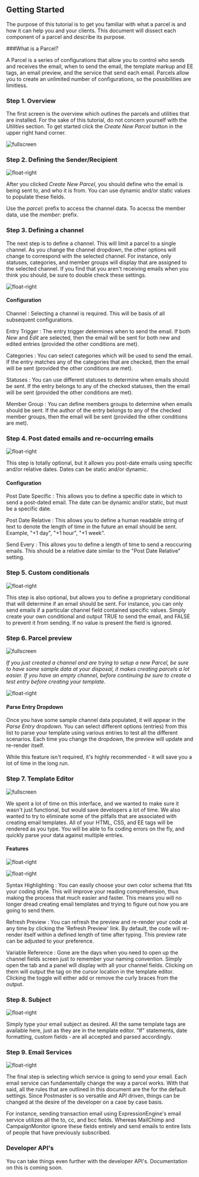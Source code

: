 ## Getting Started

The purpose of this tutorial is to get you familiar with what a parcel is and how it can help you and your clients. This document will dissect each component of a parcel and describe its purpose.

###What is a Parcel?</h3>
		
A Parcel is a series of configurations that allow you to control who sends and receives the email, when to send the email, the template markup and EE tags, an email preview, and the service that send each email. Parcels allow you to create an unlimited number of configurations, so the possibilities are limitless.
				
				
### Step 1. Overview

The first screen is the overview which outlines the parcels and utilities that are installed. For the sake of this tutorial, do not concern yourself with the *Utilities* section. To get started click the *Create New Parcel* button in the upper right hand corner.

![fullscreen]({THEME_URL}third_party/postmaster/images/docs/parcel-1.jpg)


### Step 2. Defining the Sender/Recipient

![float-right]({THEME_URL}third_party/postmaster/images/docs/parcel-2.jpg)

After you clicked *Create New Parcel*, you should define who the email is being sent to, and who it is from. You can use dynamic and/or static values to populate these fields.

Use the *parcel:* prefix to access the channel data. To acecss the member data, use the *member:* prefix.


### Step 3. Defining a channel

The next step is to define a channel. This will limit a parcel to a single channel. As you change the channel dropdown, the other options will change to correspond with the selected channel. For instance, only statuses, categories, and member groups will display that are assigned to the selected channel. If you find that you aren't receiving emails when you think you should, be sure to double check these settings.

![float-right]({THEME_URL}third_party/postmaster/images/docs/parcel-3.jpg)

#### Configuration

Channel
:	Selecting a channel is required. This will be basis of all subsequent configurations.

Entry Trigger
:	The entry trigger determines when to send the email. If both *New* and *Edit* are selected, then the email will be sent for both new and edited entries (provided the other conditions are met).

Categories
:	You can select categories which will be used to send the email. If the entry matches any of the categories that are checked, then the email will be sent (provided the other conditions are met).

Statuses
:	You can use different statuses to determine when emails should be sent. If the entry belongs to any of the checked statuses, then the email will be sent (provided the other conditions are met).

Member Group
:	You can define members groups to determine when emails should be sent. If the author of the entry belongs to any of the checked member groups, then the email will be sent (provided the other conditions are met).


### Step 4. Post dated emails and re-occurring emails

![float-right]({THEME_URL}third_party/postmaster/images/docs/parcel-4.jpg)

This step is totally optional, but it allows you post-date emails using specific and/or relative dates. Dates can be static and/or dynamic.

#### Configuration

Post Date Specific
:	This allows you to define a specific date in which to send a post-dated email. The date can be dynamic and/or static, but must be a specific date.

Post Date Relative
:	This allows you to define a human readable string of text to denote the length of time in the future an email should be sent. Example, "+1 day", "+1 hour", "+1 week".

Send Every
:	This allows you to define a length of time to send a reoccuring emails. This should be a relative date similar to the "Post Date Relative" setting.


### Step 5. Custom conditionals

![float-right]({THEME_URL}third_party/postmaster/images/docs/parcel-5.jpg)

This step is also optional, but allows you to define a proprietary conditional that will determine if an email should be sent. For instance, you can only send emails if a particular channel field contained specific values. Simply create your own conditional and output TRUE to send the email, and FALSE to prevent it from sending. If no value is present the field is ignored.


### Step 6. Parcel preview

![fullscreen]({THEME_URL}third_party/postmaster/images/docs/parcel-6.jpg)

*If you just created a channel and are trying to setup a new Parcel, be sure to have some sample data at your disposal,  it makes creating parcels a lot easier. If you have an empty channel, before continuing be sure to create a test entry before creating your template.*

![float-right]({THEME_URL}third_party/postmaster/images/docs/parcel-7.jpg)

#### Parse Entry Dropdown

Once you have some sample channel data populated, it will appear in the *Parse Entry* dropdown. You can select different options (entries) from this list to parse your template using various entries to test all the different scenarios. Each time you change the dropdown, the preview will update and re-render itself.

While this feature isn't required, it's highly recommended - it will save you a lot of time in the long run.


### Step 7. Template Editor

![fullscreen]({THEME_URL}third_party/postmaster/images/docs/parcel-8.jpg)

We spent a lot of time on this interface, and we wanted to make sure it wasn't just functional, but would save developers a lot of time. We also wanted to try to eliminate some of the pitfalls that are associated with creating email templates. All of your HTML, CSS, and EE tags will be rendered as you type. You will be able to fix coding errors on the fly, and quickly parse your data against multiple entries.

#### Features

![float-right]({THEME_URL}third_party/postmaster/images/docs/parcel-9.jpg)

![float-right]({THEME_URL}third_party/postmaster/images/docs/parcel-10.jpg)

Syntax Highlighting
:	You can easily choose your own color schema that fits your coding style. This will improve your reading comprehension, thus making the process that much easier and faster. This means you will no longer dread creating email templates and trying to figure out how you are going to send them.

Refresh Preview
:	You can refresh the preview and re-render your code at any time by clicking the 'Refresh Preview' link. By default, the code will re-render itself within a defined length of time after typing. This preview rate can be adjusted to your preference.

Variable Reference
:	Gone are the days when you need to open up the channel fields screen just to remember your naming convention. Simply open the tab and a panel will display with all your channel fields. Clicking on them will output the tag on the cursor location in the template editor. Clicking the toggle will either add or remove the curly braces from the output.


### Step 8. Subject

![float-right]({THEME_URL}third_party/postmaster/images/docs/parcel-11.jpg)

Simply type your email subject as desired. All the same template tags are available here, just as they are in the template editor. "If" statements, date formatting, custom fields &dash; are all accepted and parsed accordingly.


### Step 9. Email Services

![float-right]({THEME_URL}third_party/postmaster/images/docs/parcel-12.jpg)

The final step is selecting which service is going to send your email. Each email service can fundamentally change the way a parcel works. With that said, all the rules that are outlined in this document are the for the default settings. Since Postmaster is so versatile and API driven, things can be changed at the desire of the developer on a case by case basis.

For instance, sending transaction email using ExpressionEngine's email service utilizes all the to, cc, and bcc fields. Whereas MailChimp and CampaignMonitor ignore these fields entirely and send emails to entire lists of people that have previously subscribed. 


### Developer API's

You can take things even further with the developer API's. Documentation on this is coming soon.